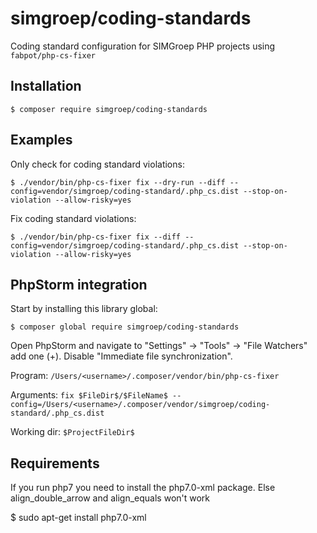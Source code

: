 simgroep/coding-standards
===========================

Coding standard configuration for SIMGroep PHP projects using `fabpot/php-cs-fixer`

## Installation

```
$ composer require simgroep/coding-standards
```

## Examples

Only check for coding standard violations:

```
$ ./vendor/bin/php-cs-fixer fix --dry-run --diff --config=vendor/simgroep/coding-standard/.php_cs.dist --stop-on-violation --allow-risky=yes
```

Fix coding standard violations:

```
$ ./vendor/bin/php-cs-fixer fix --diff --config=vendor/simgroep/coding-standard/.php_cs.dist --stop-on-violation --allow-risky=yes
```

## PhpStorm integration

Start by installing this library global:

```
$ composer global require simgroep/coding-standards
```

Open PhpStorm and navigate to "Settings" -> "Tools" -> "File Watchers" add one (+).
Disable "Immediate file synchronization".

Program: `/Users/<username>/.composer/vendor/bin/php-cs-fixer`

Arguments: `fix $FileDir$/$FileName$ --config=/Users/<username>/.composer/vendor/simgroep/coding-standard/.php_cs.dist`

Working dir: `$ProjectFileDir$`

## Requirements

If you run php7 you need to install the php7.0-xml package.
Else align_double_arrow and align_equals won't work

$ sudo apt-get install php7.0-xml
